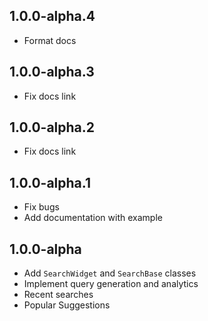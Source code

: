 ## 1.0.0-alpha.4

- Format docs

## 1.0.0-alpha.3

- Fix docs link

## 1.0.0-alpha.2

- Fix docs link

## 1.0.0-alpha.1

- Fix bugs
- Add documentation with example

## 1.0.0-alpha

- Add `SearchWidget` and `SearchBase` classes
- Implement query generation and analytics
- Recent searches
- Popular Suggestions
